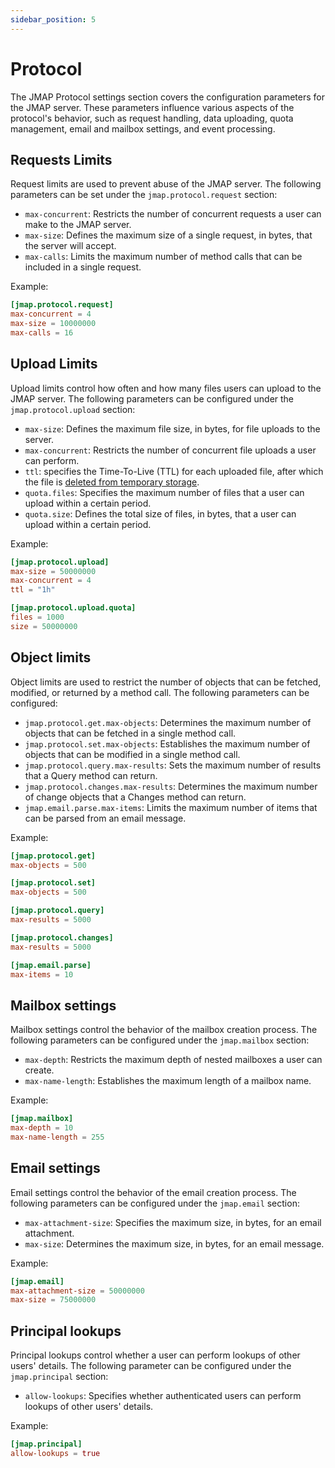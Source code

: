 ```yaml
---
sidebar_position: 5
---
```


# Protocol

The JMAP Protocol settings section covers the configuration parameters for the JMAP server. These parameters influence various aspects of the protocol's behavior, such as request handling, data uploading, quota management, email and mailbox settings, and event processing. 

## Requests Limits

Request limits are used to prevent abuse of the JMAP server. The following parameters can be set under the `jmap.protocol.request` section:

- `max-concurrent`: Restricts the number of concurrent requests a user can make to the JMAP server.
- `max-size`: Defines the maximum size of a single request, in bytes, that the server will accept.
- `max-calls`: Limits the maximum number of method calls that can be included in a single request.

Example:
    
```toml
[jmap.protocol.request]
max-concurrent = 4
max-size = 10000000
max-calls = 16
```

## Upload Limits

Upload limits control how often and how many files users can upload to the JMAP server. The following parameters can be configured under the `jmap.protocol.upload` section:

- `max-size`: Defines the maximum file size, in bytes, for file uploads to the server.
- `max-concurrent`: Restricts the number of concurrent file uploads a user can perform.
- `ttl`: specifies the Time-To-Live (TTL) for each uploaded file, after which the file is [deleted from temporary storage](/docs/jmap/blob#blob-purging).
- `quota.files`: Specifies the maximum number of files that a user can upload within a certain period.
- `quota.size`: Defines the total size of files, in bytes, that a user can upload within a certain period.

Example:
    
```toml
[jmap.protocol.upload]
max-size = 50000000
max-concurrent = 4
ttl = "1h"

[jmap.protocol.upload.quota]
files = 1000
size = 50000000
```

## Object limits

Object limits are used to restrict the number of objects that can be fetched, modified, or returned by a method call. The following parameters can be configured:

- `jmap.protocol.get.max-objects`: Determines the maximum number of objects that can be fetched in a single method call.
- `jmap.protocol.set.max-objects`: Establishes the maximum number of objects that can be modified in a single method call.
- `jmap.protocol.query.max-results`: Sets the maximum number of results that a Query method can return.
- `jmap.protocol.changes.max-results`: Determines the maximum number of change objects that a Changes method can return.
- `jmap.email.parse.max-items`: Limits the maximum number of items that can be parsed from an email message.

Example:
    
```toml
[jmap.protocol.get]
max-objects = 500

[jmap.protocol.set]
max-objects = 500

[jmap.protocol.query]
max-results = 5000

[jmap.protocol.changes]
max-results = 5000

[jmap.email.parse]
max-items = 10
```

## Mailbox settings

Mailbox settings control the behavior of the mailbox creation process. The following parameters can be configured under the `jmap.mailbox` section:

- `max-depth`: Restricts the maximum depth of nested mailboxes a user can create.
- `max-name-length`: Establishes the maximum length of a mailbox name.

Example:
    
```toml
[jmap.mailbox]
max-depth = 10
max-name-length = 255
```

## Email settings

Email settings control the behavior of the email creation process. The following parameters can be configured under the `jmap.email` section:

- `max-attachment-size`: Specifies the maximum size, in bytes, for an email attachment.
- `max-size`: Determines the maximum size, in bytes, for an email message.

Example:
    
```toml
[jmap.email]
max-attachment-size = 50000000
max-size = 75000000
```

## Principal lookups

Principal lookups control whether a user can perform lookups of other users' details. The following parameter can be configured under the `jmap.principal` section:

- `allow-lookups`: Specifies whether authenticated users can perform lookups of other users' details.

Example:
    
```toml
[jmap.principal]
allow-lookups = true
```
